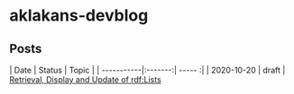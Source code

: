 # aklakans-devblog

## Posts

| Date       | Status  | Topic  |
| -----------|:-------:| ----- :|
| 2020-10-20 | draft   | [Retrieval, Display and Update of rdf:Lists](2020-10-20-rdflist/README.md)


